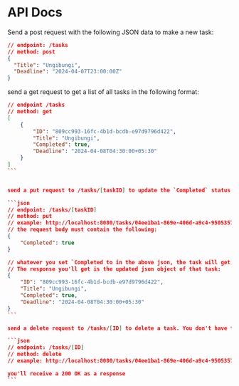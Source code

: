 # API Docs

Send a post request with the following JSON data to make a new task:

```json
// endpoint: /tasks
// method: post
{
  "Title": "Ungibungi",
  "Deadline": "2024-04-07T23:00:00Z"
}
```

send a get request to get a list of all tasks in the following format:

````json
// endpoint /tasks
// method: get
[
    {
        "ID": "809cc993-16fc-4b1d-bcdb-e97d9796d422",
        "Title": "Ungibungi",
        "Completed": true,
        "Deadline": "2024-04-08T04:30:00+05:30"
    }
]
```


send a put request to /tasks/[taskID] to update the `Completed` status

```json
// endpoint: /tasks/[taskID]
// method: put
// example: http://localhost:8080/tasks/04ee1ba1-869e-406d-a9c4-95053572faf5
// the request body must contain the following:
{
    "Completed": true
}

// whatever you set `Completed to in the above json, the task will get updated to that Completed value. This way, you can mark an already completed task uncompleted as well
// The response you'll get is the updated json object of that task:
{
    "ID": "809cc993-16fc-4b1d-bcdb-e97d9796d422",
    "Title": "Ungibungi",
    "Completed": true,
    "Deadline": "2024-04-08T04:30:00+05:30"
}
```

send a delete request to /tasks/[ID] to delete a task. You don't have to put anything in the request body

```json
// endpoint: /tasks/[ID]
// method: delete
// example: http://localhost:8080/tasks/04ee1ba1-869e-406d-a9c4-95053572faf5

you'll receive a 200 OK as a response
```
````

